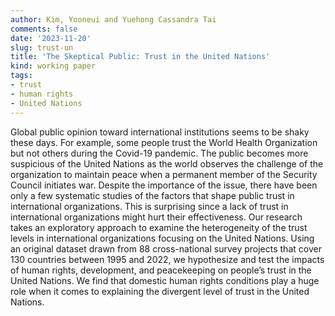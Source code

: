```yaml
---
author: Kim, Yooneui and Yuehong Cassandra Tai
comments: false
date: '2023-11-20'
slug: trust-un
title: 'The Skeptical Public: Trust in the United Nations'
kind: working paper
tags:
- trust
- human rights
- United Nations
---
```

Global public opinion toward international institutions seems to be shaky these days. For example, some people trust the World Health Organization but not others during the Covid-19 pandemic. The public becomes more suspicious of the United Nations as the world observes the challenge of the organization to maintain peace when a permanent member of the Security Council initiates war. Despite the importance of the issue, there have been only a few systematic studies of the factors that shape public trust in international organizations. This is surprising since a lack of trust in international organizations might hurt their effectiveness. Our research takes an exploratory approach to examine the heterogeneity of the trust levels in international organizations focusing on the United Nations. Using an original dataset drawn from 88 cross-national survey projects that cover 130 countries between 1995 and 2022, we hypothesize and test the impacts of human rights, development, and peacekeeping on people’s trust in the United Nations. We find that domestic human rights conditions play a huge role when it comes to explaining the divergent level of trust in the United Nations. 
